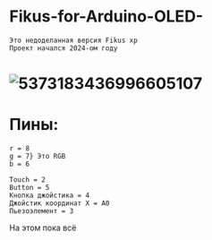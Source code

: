 # Fikus-for-Arduino-OLED-
	Это недоделанная версия Fikus xp
    Проект начался 2024-ом году
# ![5373183436996605107](https://github.com/user-attachments/assets/5c2308bc-f636-4725-aed4-695a50e4e4a6)
# Пины:
    r = 8
    g = 7} Это RGB
    b = 6

    Touch = 2
    Button = 5
    Кнопка джойстика = 4
    Джойстик координат X = A0
    Пьезоэлемент = 3
На этом пока всё





